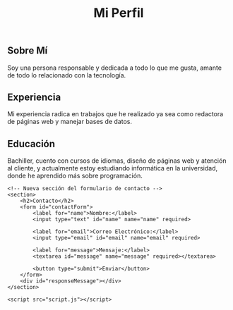 <!DOCTYPE html>
<html lang="es">
<head>
    <meta charset="UTF-8">
    <meta name="viewport" content="width=device-width, initial-scale=1.0">
    <title>Mi Perfil</title>
    <link rel="stylesheet" href="Estilos.css">
</head>
<body>
    <header>
        <h1>Mi Perfil</h1>
    </header>
    <section>
        <h2>Sobre Mí</h2>
        <p>Soy una persona responsable y dedicada a todo lo que me gusta, amante de todo lo relacionado con la tecnología.</p>
    </section>
    <section>
        <h2>Experiencia</h2>
        <p>Mi experiencia radica en trabajos que he realizado ya sea como redactora de páginas web y manejar bases de datos.</p>
    </section>
    <section>
        <h2>Educación</h2>
        <p>Bachiller, cuento con cursos de idiomas, diseño de páginas web y atención al cliente, y actualmente estoy estudiando informática en la universidad, donde he aprendido más sobre programación.</p>
    </section>

    <!-- Nueva sección del formulario de contacto -->
    <section>
        <h2>Contacto</h2>
        <form id="contactForm">
            <label for="name">Nombre:</label>
            <input type="text" id="name" name="name" required>

            <label for="email">Correo Electrónico:</label>
            <input type="email" id="email" name="email" required>

            <label for="message">Mensaje:</label>
            <textarea id="message" name="message" required></textarea>

            <button type="submit">Enviar</button>
        </form>
        <div id="responseMessage"></div>
    </section>

    <script src="script.js"></script>
</body>
</html>

